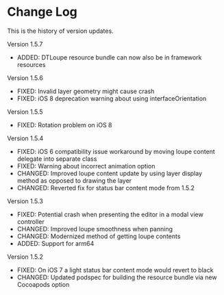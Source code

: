 Change Log
==========

This is the history of version updates.

Version 1.5.7

- ADDED: DTLoupe resource bundle can now also be in framework resources

Version 1.5.6

- FIXED: Invalid layer geometry might cause crash
- FIXED: iOS 8 deprecation warning about using interfaceOrientation 

Version 1.5.5

- FIXED: Rotation problem on iOS 8 

Version 1.5.4

- FIXED: iOS 6 compatibility issue workaround by moving loupe content delegate into separate class
- FIXED: Warning about incorrect animation option
- CHANGED: Improved loupe content update by using layer display method as opposed to drawing the layer
- CHANGED: Reverted fix for status bar content mode from 1.5.2

Version 1.5.3

- FIXED: Potential crash when presenting the editor in a modal view controller
- CHANGED: Improved loupe smoothness when panning
- CHANGED: Modernized method of getting loupe contents
- ADDED: Support for arm64

Version 1.5.2

- FIXED: On iOS 7 a light status bar content mode would revert to black
- CHANGED: Updated podspec for building the resource bundle via new Cocoapods option
